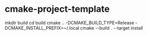 # cmake-project-template

mkdir build
cd build
cmake .. -DCMAKE_BUILD_TYPE=Release -DCMAKE_INSTALL_PREFIX=~/.local
cmake --build . --target install
